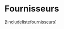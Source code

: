 # Fournisseurs

[!include[listefournisseurs](fournisseurs.listefournisseurs.autogen.md)]
































































































































